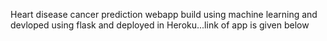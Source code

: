 Heart disease cancer prediction webapp build using machine learning and devloped using flask and deployed in Heroku...link of app is given below


